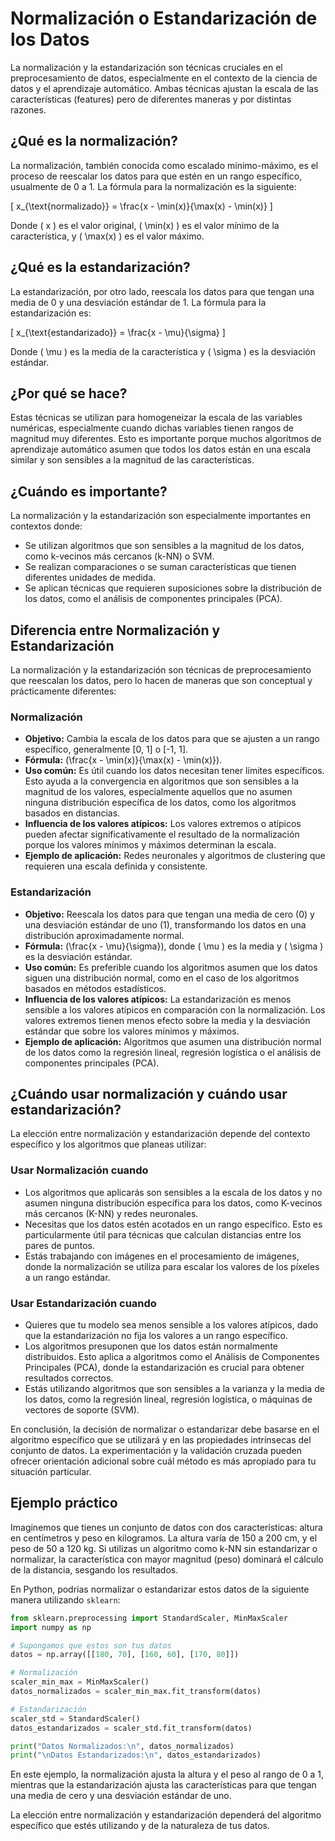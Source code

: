 # Normalización o Estandarización de los Datos

La normalización y la estandarización son técnicas cruciales en el preprocesamiento de datos, especialmente en el contexto de la ciencia de datos y el aprendizaje automático. Ambas técnicas ajustan la escala de las características (features) pero de diferentes maneras y por distintas razones.

## ¿Qué es la normalización?

La normalización, también conocida como escalado mínimo-máximo, es el proceso de reescalar los datos para que estén en un rango específico, usualmente de 0 a 1. La fórmula para la normalización es la siguiente:

\[ x_{\text{normalizado}} = \frac{x - \min(x)}{\max(x) - \min(x)} \]

Donde \( x \) es el valor original, \( \min(x) \) es el valor mínimo de la característica, y \( \max(x) \) es el valor máximo.

## ¿Qué es la estandarización?

La estandarización, por otro lado, reescala los datos para que tengan una media de 0 y una desviación estándar de 1. La fórmula para la estandarización es:

\[ x_{\text{estandarizado}} = \frac{x - \mu}{\sigma} \]

Donde \( \mu \) es la media de la característica y \( \sigma \) es la desviación estándar.

## ¿Por qué se hace?

Estas técnicas se utilizan para homogeneizar la escala de las variables numéricas, especialmente cuando dichas variables tienen rangos de magnitud muy diferentes. Esto es importante porque muchos algoritmos de aprendizaje automático asumen que todos los datos están en una escala similar y son sensibles a la magnitud de las características.

## ¿Cuándo es importante?

La normalización y la estandarización son especialmente importantes en contextos donde:

- Se utilizan algoritmos que son sensibles a la magnitud de los datos, como k-vecinos más cercanos (k-NN) o SVM.
- Se realizan comparaciones o se suman características que tienen diferentes unidades de medida.
- Se aplican técnicas que requieren suposiciones sobre la distribución de los datos, como el análisis de componentes principales (PCA).

## Diferencia entre Normalización y Estandarización

La normalización y la estandarización son técnicas de preprocesamiento que reescalan los datos, pero lo hacen de maneras que son conceptual y prácticamente diferentes:

### Normalización

- **Objetivo:** Cambia la escala de los datos para que se ajusten a un rango específico, generalmente [0, 1] o [-1, 1].
- **Fórmula:** \(\frac{x - \min(x)}{\max(x) - \min(x)}\).
- **Uso común:** Es útil cuando los datos necesitan tener límites específicos. Esto ayuda a la convergencia en algoritmos que son sensibles a la magnitud de los valores, especialmente aquellos que no asumen ninguna distribución específica de los datos, como los algoritmos basados en distancias.
- **Influencia de los valores atípicos:** Los valores extremos o atípicos pueden afectar significativamente el resultado de la normalización porque los valores mínimos y máximos determinan la escala.
- **Ejemplo de aplicación:** Redes neuronales y algoritmos de clustering que requieren una escala definida y consistente.

### Estandarización

- **Objetivo:** Reescala los datos para que tengan una media de cero (0) y una desviación estándar de uno (1), transformando los datos en una distribución aproximadamente normal.
- **Fórmula:** \(\frac{x - \mu}{\sigma}\), donde \( \mu \) es la media y \( \sigma \) es la desviación estándar.
- **Uso común:** Es preferible cuando los algoritmos asumen que los datos siguen una distribución normal, como en el caso de los algoritmos basados en métodos estadísticos.
- **Influencia de los valores atípicos:** La estandarización es menos sensible a los valores atípicos en comparación con la normalización. Los valores extremos tienen menos efecto sobre la media y la desviación estándar que sobre los valores mínimos y máximos.
- **Ejemplo de aplicación:** Algoritmos que asumen una distribución normal de los datos como la regresión lineal, regresión logística o el análisis de componentes principales (PCA).

## ¿Cuándo usar normalización y cuándo usar estandarización?

La elección entre normalización y estandarización depende del contexto específico y los algoritmos que planeas utilizar:

### Usar Normalización cuando

- Los algoritmos que aplicarás son sensibles a la escala de los datos y no asumen ninguna distribución específica para los datos, como K-vecinos más cercanos (K-NN) y redes neuronales.
- Necesitas que los datos estén acotados en un rango específico. Esto es particularmente útil para técnicas que calculan distancias entre los pares de puntos.
- Estás trabajando con imágenes en el procesamiento de imágenes, donde la normalización se utiliza para escalar los valores de los píxeles a un rango estándar.

### Usar Estandarización cuando

- Quieres que tu modelo sea menos sensible a los valores atípicos, dado que la estandarización no fija los valores a un rango específico.
- Los algoritmos presuponen que los datos están normalmente distribuidos. Esto aplica a algoritmos como el Análisis de Componentes Principales (PCA), donde la estandarización es crucial para obtener resultados correctos.
- Estás utilizando algoritmos que son sensibles a la varianza y la media de los datos, como la regresión lineal, regresión logística, o máquinas de vectores de soporte (SVM).

En conclusión, la decisión de normalizar o estandarizar debe basarse en el algoritmo específico que se utilizará y en las propiedades intrínsecas del conjunto de datos. La experimentación y la validación cruzada pueden ofrecer orientación adicional sobre cuál método es más apropiado para tu situación particular.

## Ejemplo práctico

Imaginemos que tienes un conjunto de datos con dos características: altura en centímetros y peso en kilogramos. La altura varía de 150 a 200 cm, y el peso de 50 a 120 kg. Si utilizas un algoritmo como k-NN sin estandarizar o normalizar, la característica con mayor magnitud (peso) dominará el cálculo de la distancia, sesgando los resultados.

En Python, podrías normalizar o estandarizar estos datos de la siguiente manera utilizando `sklearn`:

```python
from sklearn.preprocessing import StandardScaler, MinMaxScaler
import numpy as np

# Supongamos que estos son tus datos
datos = np.array([[180, 70], [160, 60], [170, 80]])

# Normalización
scaler_min_max = MinMaxScaler()
datos_normalizados = scaler_min_max.fit_transform(datos)

# Estandarización
scaler_std = StandardScaler()
datos_estandarizados = scaler_std.fit_transform(datos)

print("Datos Normalizados:\n", datos_normalizados)
print("\nDatos Estandarizados:\n", datos_estandarizados)
```

En este ejemplo, la normalización ajusta la altura y el peso al rango de 0 a 1, mientras que la estandarización ajusta las características para que tengan una media de cero y una desviación estándar de uno.

 La elección entre normalización y estandarización dependerá del algoritmo específico que estés utilizando y de la naturaleza de tus datos.
